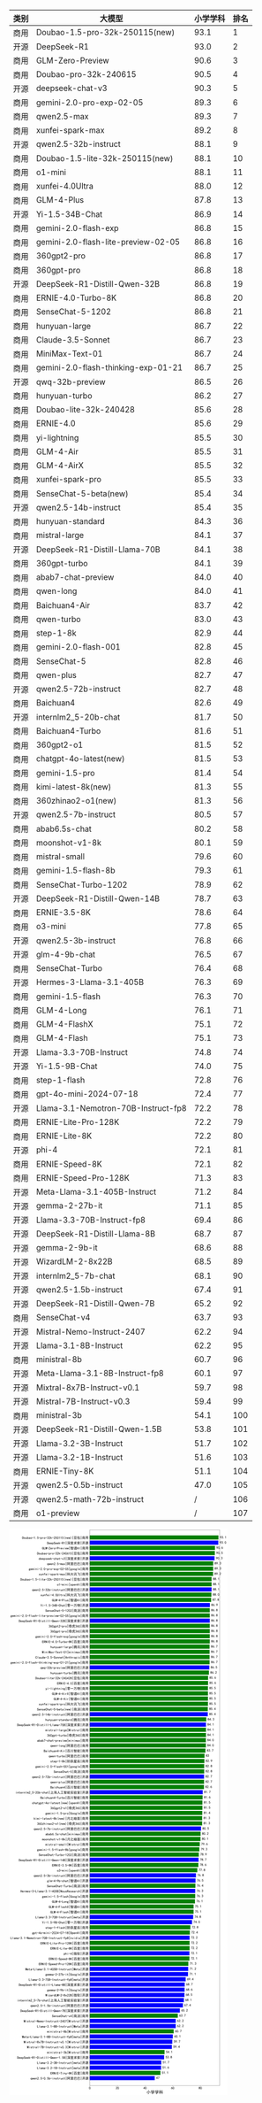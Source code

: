 
| 类别 | 大模型                         | 小学学科 | 排名 |
|-----|------------------------------|---------|----|
|商用|Doubao-1.5-pro-32k-250115(new)|93.1|1|
|开源|DeepSeek-R1|93.0|2|
|商用|GLM-Zero-Preview|90.6|3|
|商用|Doubao-pro-32k-240615|90.5|4|
|开源|deepseek-chat-v3|90.3|5|
|商用|gemini-2.0-pro-exp-02-05|89.3|6|
|商用|qwen2.5-max|89.3|7|
|商用|xunfei-spark-max|89.2|8|
|开源|qwen2.5-32b-instruct|88.1|9|
|商用|Doubao-1.5-lite-32k-250115(new)|88.1|10|
|商用|o1-mini|88.1|11|
|商用|xunfei-4.0Ultra|88.0|12|
|商用|GLM-4-Plus|87.8|13|
|开源|Yi-1.5-34B-Chat|86.9|14|
|商用|gemini-2.0-flash-exp|86.8|15|
|商用|gemini-2.0-flash-lite-preview-02-05|86.8|16|
|商用|360gpt2-pro|86.8|17|
|商用|360gpt-pro|86.8|18|
|开源|DeepSeek-R1-Distill-Qwen-32B|86.8|19|
|商用|ERNIE-4.0-Turbo-8K|86.8|20|
|商用|SenseChat-5-1202|86.8|21|
|商用|hunyuan-large|86.7|22|
|商用|Claude-3.5-Sonnet|86.7|23|
|商用|MiniMax-Text-01|86.7|24|
|商用|gemini-2.0-flash-thinking-exp-01-21|86.7|25|
|开源|qwq-32b-preview|86.5|26|
|商用|hunyuan-turbo|86.2|27|
|商用|Doubao-lite-32k-240428|85.6|28|
|商用|ERNIE-4.0|85.6|29|
|商用|yi-lightning|85.5|30|
|商用|GLM-4-Air|85.5|31|
|商用|GLM-4-AirX|85.5|32|
|商用|xunfei-spark-pro|85.5|33|
|商用|SenseChat-5-beta(new)|85.4|34|
|开源|qwen2.5-14b-instruct|85.4|35|
|商用|hunyuan-standard|84.3|36|
|商用|mistral-large|84.1|37|
|开源|DeepSeek-R1-Distill-Llama-70B|84.1|38|
|商用|360gpt-turbo|84.1|39|
|商用|abab7-chat-preview|84.0|40|
|商用|qwen-long|84.0|41|
|商用|Baichuan4-Air|83.7|42|
|商用|qwen-turbo|83.0|43|
|商用|step-1-8k|82.9|44|
|商用|gemini-2.0-flash-001|82.8|45|
|商用|SenseChat-5|82.8|46|
|商用|qwen-plus|82.7|47|
|开源|qwen2.5-72b-instruct|82.7|48|
|商用|Baichuan4|82.6|49|
|开源|internlm2_5-20b-chat|81.7|50|
|商用|Baichuan4-Turbo|81.6|51|
|商用|360gpt2-o1|81.5|52|
|商用|chatgpt-4o-latest(new)|81.5|53|
|商用|gemini-1.5-pro|81.4|54|
|商用|kimi-latest-8k(new)|81.3|55|
|商用|360zhinao2-o1(new)|81.3|56|
|开源|qwen2.5-7b-instruct|80.5|57|
|商用|abab6.5s-chat|80.2|58|
|商用|moonshot-v1-8k|80.1|59|
|商用|mistral-small|79.6|60|
|商用|gemini-1.5-flash-8b|79.3|61|
|商用|SenseChat-Turbo-1202|78.9|62|
|开源|DeepSeek-R1-Distill-Qwen-14B|78.7|63|
|商用|ERNIE-3.5-8K|78.6|64|
|商用|o3-mini|77.8|65|
|开源|qwen2.5-3b-instruct|76.8|66|
|开源|glm-4-9b-chat|76.5|67|
|商用|SenseChat-Turbo|76.4|68|
|开源|Hermes-3-Llama-3.1-405B|76.3|69|
|商用|gemini-1.5-flash|76.3|70|
|商用|GLM-4-Long|76.1|71|
|商用|GLM-4-FlashX|75.1|72|
|商用|GLM-4-Flash|75.1|73|
|开源|Llama-3.3-70B-Instruct|74.8|74|
|开源|Yi-1.5-9B-Chat|74.0|75|
|商用|step-1-flash|72.8|76|
|商用|gpt-4o-mini-2024-07-18|72.4|77|
|开源|Llama-3.1-Nemotron-70B-Instruct-fp8|72.2|78|
|商用|ERNIE-Lite-Pro-128K|72.2|79|
|商用|ERNIE-Lite-8K|72.2|80|
|开源|phi-4|72.1|81|
|商用|ERNIE-Speed-8K|72.1|82|
|商用|ERNIE-Speed-Pro-128K|71.3|83|
|开源|Meta-Llama-3.1-405B-Instruct|71.2|84|
|开源|gemma-2-27b-it|71.1|85|
|开源|Llama-3.3-70B-Instruct-fp8|69.4|86|
|开源|DeepSeek-R1-Distill-Llama-8B|68.7|87|
|开源|gemma-2-9b-it|68.6|88|
|开源|WizardLM-2-8x22B|68.5|89|
|开源|internlm2_5-7b-chat|68.1|90|
|开源|qwen2.5-1.5b-instruct|67.4|91|
|开源|DeepSeek-R1-Distill-Qwen-7B|65.2|92|
|商用|SenseChat-v4|63.7|93|
|开源|Mistral-Nemo-Instruct-2407|62.2|94|
|开源|Llama-3.1-8B-Instruct|62.2|95|
|商用|ministral-8b|60.7|96|
|开源|Meta-Llama-3.1-8B-Instruct-fp8|60.1|97|
|开源|Mixtral-8x7B-Instruct-v0.1|59.7|98|
|开源|Mistral-7B-Instruct-v0.3|59.4|99|
|商用|ministral-3b|54.1|100|
|开源|DeepSeek-R1-Distill-Qwen-1.5B|53.8|101|
|开源|Llama-3.2-3B-Instruct|51.7|102|
|开源|Llama-3.2-1B-Instruct|51.6|103|
|商用|ERNIE-Tiny-8K|51.1|104|
|开源|qwen2.5-0.5b-instruct|47.0|105|
|开源|qwen2.5-math-72b-instruct|/|106|
|商用|o1-preview|/|107|


![lin](../pic/primaryschool.png)
